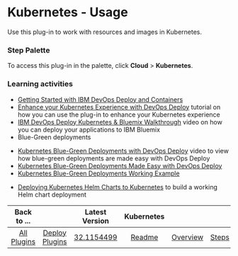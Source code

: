 
# Kubernetes - Usage

Use this plug-in to work with resources and images in Kubernetes.

### Step Palette

To access this plug-in in the palette, click **Cloud** > **Kubernetes**.

### Learning activities

* [Getting Started with IBM DevOps Deploy and Containers](https://community.ibm.com/community/user/wasdevops/blogs/osman-burucu/2022/07/22/getting-started-with-urbancode-deploy-and-containe)
* [Enhance your Kubernetes Experience with DevOps Deploy](https://community.ibm.com/community/user/wasdevops/blogs/osman-burucu/2022/06/07/enhance-your-kubernetes-experience-with-urbancode)  tutorial on how you can use the plug-in to enhance your Kubernetes experience
* [IBM DevOps Deploy Kubernetes & Bluemix Walkthrough](https://youtu.be/IDKpabybz6M) video on how you can deploy your applications to IBM Bluemix
* Blue-Green deployments
+ [Kubernetes Blue-Green Deployments with DevOps Deploy](https://youtu.be/vIviK2RjL0I) video to view how blue-green deployments are made easy with DevOps Deploy
+ [Kubernetes Blue-Green Deployments Made Easy with DevOps Deploy](https://community.ibm.com/community/user/wasdevops/blogs/osman-burucu/2022/07/13/kubernetes-blue-green-deployments-made-easy-with-u)
+ [Kubernetes Blue-Green Deployments Working Example](https://community.ibm.com/community/user/wasdevops/blogs/osman-burucu/2022/07/13/kubernetes-blue-green-deployments-working-example")
* [Deploying Kubernetes Helm Charts to Kubernetes](https://www.urbancode.com/2017/09/25/deploying-kubernetes-helm-charts/) to build a working Helm chart deployment


|Back to ...||Latest Version|Kubernetes ||||
| :---: | :---: | :---: | :---: | :---: | :---: | :---: |
|[All Plugins](../../index.md)|[Deploy Plugins](../README.md)|[32.1154499](https://raw.githubusercontent.com/UrbanCode/IBM-UCD-PLUGINS/main/files/kubernetes/ucd-kubernetes-32.1154499.zip)|[Readme](README.md)|[Overview](overview.md)|[Steps](steps.md)|[Downloads](downloads.md)|
